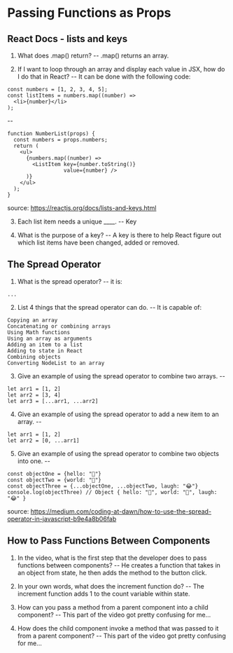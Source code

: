 # Passing Functions as Props

## React Docs - lists and keys

1. What does .map() return?
-- .map() returns an array.

2. If I want to loop through an array and display each value in JSX, how do I do that in React?
-- It can be done with the following code:
```
const numbers = [1, 2, 3, 4, 5];
const listItems = numbers.map((number) =>
  <li>{number}</li>
);
```
--
```
function NumberList(props) {
  const numbers = props.numbers;
  return (
    <ul>
      {numbers.map((number) =>
        <ListItem key={number.toString()}
                  value={number} />
      )}
    </ul>
  );
}
```
source: https://reactjs.org/docs/lists-and-keys.html

3. Each list item needs a unique ____.
-- Key

4. What is the purpose of a key?
-- A key is there to help React figure out which list items have been changed, added or removed.

## The Spread Operator

1. What is the spread operator?
-- it is:
```
...
```

2. List 4 things that the spread operator can do.
-- It is capable of:
```
Copying an array
Concatenating or combining arrays
Using Math functions
Using an array as arguments
Adding an item to a list
Adding to state in React
Combining objects
Converting NodeList to an array
```

3. Give an example of using the spread operator to combine two arrays.
--
```
let arr1 = [1, 2]
let arr2 = [3, 4]
let arr3 = [...arr1, ...arr2]
```

4. Give an example of using the spread operator to add a new item to an array.
--
```
let arr1 = [1, 2]
let arr2 = [0, ...arr1]
```

5. Give an example of using the spread operator to combine two objects into one.
--
```
const objectOne = {hello: "🤪"}
const objectTwo = {world: "🐻"}
const objectThree = {...objectOne, ...objectTwo, laugh: "😂"}
console.log(objectThree) // Object { hello: "🤪", world: "🐻", laugh: "😂" }
```
source: https://medium.com/coding-at-dawn/how-to-use-the-spread-operator-in-javascript-b9e4a8b06fab

## How to Pass Functions Between Components

1. In the video, what is the first step that the developer does to pass functions between components?
-- He creates a function that takes in an object from state, he then adds the method to the button click.

2. In your own words, what does the increment function do?
-- The increment function adds 1 to the count variable within state.

3. How can you pass a method from a parent component into a child component?
-- This part of the video got pretty confusing for me... 

4. How does the child component invoke a method that was passed to it from a parent component?
-- This part of the video got pretty confusing for me...